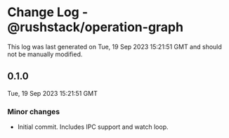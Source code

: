 # Change Log - @rushstack/operation-graph

This log was last generated on Tue, 19 Sep 2023 15:21:51 GMT and should not be manually modified.

## 0.1.0
Tue, 19 Sep 2023 15:21:51 GMT

### Minor changes

- Initial commit. Includes IPC support and watch loop.

